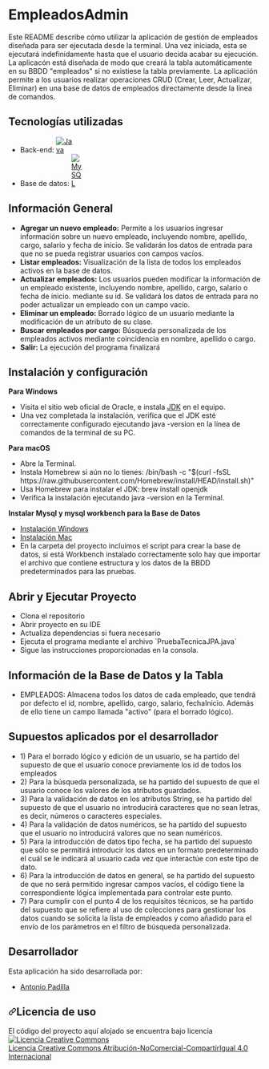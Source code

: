 # EmpleadosAdmin
<p dir="auto">Este README describe cómo utilizar la aplicación de gestión de empleados diseñada para ser ejecutada desde la terminal. Una vez iniciada, esta se ejecutará indefinidamente hasta que el usuario decida acabar su ejecución. La aplicacón está diseñada de modo que creará la tabla automáticamente en su BBDD "empleados" si no existiese la tabla previamente. La aplicación permite a los usuarios realizar operaciones CRUD (Crear, Leer, Actualizar, Eliminar) en una base de datos de empleados directamente desde la línea de comandos.</p>

<!-- Tecnologías Utilizadas -->

<h2 dir="auto">Tecnologías utilizadas</h2>
<ul dir="auto">
	<li>Back-end: <a target="_blank" rel="noopener noreferrer nofollow" href="https://encrypted-tbn0.gstatic.com/images?q=tbn:ANd9GcSTHiXC1J0Tu16Edwsnf83qnm-O3DfPLxYmJw&usqp=CAU"><img src="https://encrypted-tbn0.gstatic.com/images?q=tbn:ANd9GcSTHiXC1J0Tu16Edwsnf83qnm-O3DfPLxYmJw&usqp=CAU" alt="Java" data-canonical-src="https://encrypted-tbn0.gstatic.com/images?q=tbn:ANd9GcSTHiXC1J0Tu16Edwsnf83qnm-O3DfPLxYmJw&usqp=CAU" style="max-width: 7%;"></a>
	<li>Base de datos: <a target="_blank" rel="noopener noreferrer nofollow" href=""><img src="https://encrypted-tbn0.gstatic.com/images?q=tbn:ANd9GcSnO0xHQrNDbCdgefmnjSjUPAMIKBx2F-NOww&usqp=CAU" alt="MySQL" data-canonical-src="" style="max-width: 5%;"></a></li>
</ul>

<!-- Información General -->

<h2 dir="auto">Información General</h2>
<ul dir="auto">
	<li><b>Agregar un nuevo empleado:</b> Permite a los usuarios ingresar información sobre un nuevo empleado, incluyendo nombre, apellido, cargo, salario y fecha de inicio. Se validarán los datos de entrada para que no se pueda registrar usuarios con campos vacíos.</li>
	<li><b>Listar empleados:</b> Visualización de la lista de todos los empleados activos en la base de datos.</li>
	<li><b>Actualizar empleados:</b> Los usuarios pueden modificar la información de un empleado existente, incluyendo nombre, apellido, cargo, salario o fecha de inicio.  mediante su id. Se validará los datos de entrada para no poder actualizar un empleado con un campo vacío.</li>
	<li><b>Eliminar un empleado:</b> Borrado lógico de un usuario mediante la modificación de un atributo de su clase.</li>
	<li><b>Buscar empleados por cargo:</b> Búsqueda personalizada de los empleados activos mediante coincidencia en nombre, apellido o cargo.</li>
    <li><b>Salir:</b> La ejecución del programa finalizará</li>
</ul>

<!-- Instalación y configuración -->

<h2 dir="auto">Instalación y configuración</h2>
<b>Para Windows</b>
<ul dir="auto"><b></b>
	<li>Visita el sitio web oficial de Oracle, e instala  <a href="https://www.oracle.com/java/technologies/downloads/#java17">JDK</a> en el equipo.</li>
	<li>Una vez completada la instalación, verifica que el JDK esté correctamente configurado ejecutando java -version en la línea de comandos de la terminal de su PC.</li>
</ul>
<b>Para macOS</b>
<ul dir="auto">
<li>Abre la Terminal.</li>
<li>Instala Homebrew si aún no lo tienes: /bin/bash -c "$(curl -fsSL https://raw.githubusercontent.com/Homebrew/install/HEAD/install.sh)"</li>
<li>Usa Homebrew para instalar el JDK: brew install openjdk</li>
<li>Verifica la instalación ejecutando java -version en la Terminal.</li>
</ul>

<b>Instalar Mysql y mysql workbench para la Base de Datos</b>
   <ul>
    <li><a href="https://dev.mysql.com/doc/refman/8.0/en/windows-installation.html">Instalación Windows</a></li>
    <li><a href="https://dev.mysql.com/doc/refman/5.7/en/macos-installation-pkg.html">Instalación Mac</a></li>
    <li>En la carpeta del proyecto incluimos el script para crear la base de datos, si está Workbench instalado correctamente solo hay que importar el archivo que contiene estructura y los datos de la BBDD predeterminados para las pruebas.</li>
  </ul>


<!-- EJECUCIÓN -->

<h2 dir="auto">Abrir y Ejecutar Proyecto</h2>
<ul dir="auto">
    <li>Clona el repositorio</li>
  	<li>Abrir proyecto en su IDE</li>
	<li>Actualiza dependencias si fuera necesario</li>
	<li>Ejecuta el programa mediante el archivo `PruebaTecnicaJPA.java`
    <li>Sigue las instrucciones proporcionadas en la consola.</li>
</ul>

<!-- BBDD -->

<h2 dir="auto">Información de la Base de Datos y la Tabla</h2>
<ul dir="auto">
	<li>EMPLEADOS: Almacena todos los datos de cada empleado, que tendrá por defecto el id, nombre, apellido, cargo, salario, fechaInicio. Además de ello tiene un campo llamada "activo" (para el borrado lógico).</li>
</ul>

<!-- SUPUESTOS -->

<h2 dir="auto">Supuestos aplicados por el desarrollador</h2>
<ul dir="auto">
	<li>1) Para el borrado lógico y edición de un usuario, se ha partido del supuesto de que el usuario conoce previamente los id de todos los empleados</li>
	<li>2) Para la búsqueda personalizada, se ha partido del supuesto de que el usuario conoce los valores de los atributos guardados.</li>
	<li>3) Para la validación de datos en los atributos String, se ha partido del supuesto de que el usuario no introducirá caracteres que no sean letras, es decir, números o caracteres especiales.</li>
    <li>4) Para la validación de datos numéricos, se ha partido del supuesto que el usuario no introducirá valores que no sean numéricos.</li>
    <li>5) Para la introducción de datos tipo fecha, se ha partido del supuesto que sólo se permitirá introducir los datos en un formato predeterminado el cuál se le indicará al usuario cada vez que interactúe con este tipo de dato.</li>
    <li>6) Para la introducción de datos en general, se ha partido del supuesto de que no será permitido ingresar campos vacíos, el código tiene la correspondiente lógica implementada para controlar este punto.</li>
    <li>7) Para cumplir con el punto 4 de los requisitos técnicos, se ha partido del supuesto que se refiere al uso de colecciones para gestionar los datos cuando se solicita la lista de empleados y como añadido para el envío de los parámetros en el filtro de búsqueda personalizada.</li>
</ul>

<!-- DESARROLLADORES -->

<h2 dir="auto">Desarrollador</h2>
<p dir="auto">Esta aplicación ha sido desarrollada por: </p>
<ul dir="auto">
	<li><a href="https://www.linkedin.com/in/antonio-padilla-carrillo" rel="nofollow">Antonio Padilla</a></li>
</ul>

<h2 dir="auto"><a id="user-content-licencia" class="anchor" aria-hidden="true" href="#licencia"><svg class="octicon octicon-link" viewBox="0 0 16 16" version="1.1" width="16" height="16" aria-hidden="true"><path fill-rule="evenodd" d="M7.775 3.275a.75.75 0 001.06 1.06l1.25-1.25a2 2 0 112.83 2.83l-2.5 2.5a2 2 0 01-2.83 0 .75.75 0 00-1.06 1.06 3.5 3.5 0 004.95 0l2.5-2.5a3.5 3.5 0 00-4.95-4.95l-1.25 1.25zm-4.69 9.64a2 2 0 010-2.83l2.5-2.5a2 2 0 012.83 0 .75.75 0 001.06-1.06 3.5 3.5 0 00-4.95 0l-2.5 2.5a3.5 3.5 0 004.95 4.95l1.25-1.25a.75.75 0 00-1.06-1.06l-1.25 1.25a2 2 0 01-2.83 0z"></path></svg></a>Licencia de uso</h2>

<p>El código del proyecto aquí alojado se encuentra bajo licencia <a href="http://creativecommons.org/licenses/by-nc-sa/4.0/" rel="nofollow"><img alt="Licencia Creative Commons" src="https://camo.githubusercontent.com/f05d4039b67688cfdf339d2a445ad686a60551f9891734c418f7096184de5fac/68747470733a2f2f692e6372656174697665636f6d6d6f6e732e6f72672f6c2f62792d6e632d73612f342e302f38387833312e706e67" data-canonical-src="https://i.creativecommons.org/l/by-nc-sa/4.0/88x31.png" style="max-width: 100%;"></a><br> <a href="http://creativecommons.org/licenses/by-nc-sa/4.0/" rel="nofollow">Licencia Creative Commons Atribución-NoComercial-CompartirIgual 4.0 Internacional</a></p>




